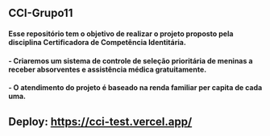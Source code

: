 ## CCI-Grupo11

#### Esse repositório tem o objetivo de realizar o projeto proposto pela disciplina Certificadora de Competência Identitária.

#### - Criaremos um sistema de controle de seleção prioritária de meninas a receber absorventes e assistência médica gratuitamente.
#### - O atendimento do projeto é baseado na renda familiar per capita de cada uma.

## Deploy: https://cci-test.vercel.app/
